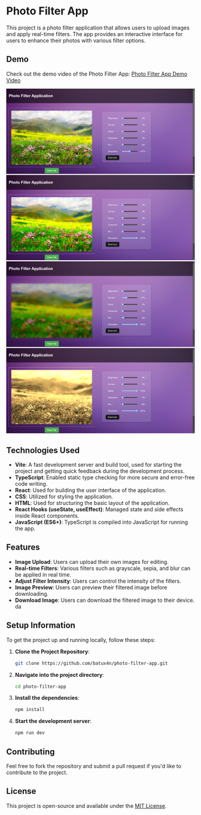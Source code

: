 
# Photo Filter App

This project is a photo filter application that allows users to upload images and apply real-time filters. The app provides an interactive interface for users to enhance their photos with various filter options.

## Demo

Check out the demo video of the Photo Filter App:
[Photo Filter App Demo Video](./assets/photo-filter-app.mp4)

![Screenshot 1](./assets/screenshot1.png)
![Screenshot 2](./assets/screenshot2.png)
![Screenshot 3](./assets/screenshot3.png)
![Screenshot 4](./assets/screenshot4.png)

## Technologies Used

- **Vite**: A fast development server and build tool, used for starting the project and getting quick feedback during the development process.
- **TypeScript**: Enabled static type checking for more secure and error-free code writing.
- **React**: Used for building the user interface of the application.
- **CSS**: Utilized for styling the application.
- **HTML**: Used for structuring the basic layout of the application.
- **React Hooks (useState, useEffect)**: Managed state and side effects inside React components.
- **JavaScript (ES6+)**: TypeScript is compiled into JavaScript for running the app.

## Features

- **Image Upload**: Users can upload their own images for editing.
- **Real-time Filters**: Various filters such as grayscale, sepia, and blur can be applied in real time.
- **Adjust Filter Intensity**: Users can control the intensity of the filters.
- **Image Preview**: Users can preview their filtered image before downloading.
- **Download Image**: Users can download the filtered image to their device.
da
## Setup Information

To get the project up and running locally, follow these steps:

1. **Clone the Project Repository**:
   ```bash
   git clone https://github.com/batux4n/photo-filter-app.git
   ```

2. **Navigate into the project directory**:
   ```bash
   cd photo-filter-app
   ```

3. **Install the dependencies**:
   ```bash
   npm install
   ```

4. **Start the development server**:
   ```bash
   npm run dev
   ```

## Contributing

Feel free to fork the repository and submit a pull request if you'd like to contribute to the project.

## License

This project is open-source and available under the [MIT License](LICENSE).
